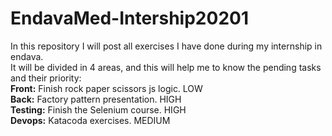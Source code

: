 # EndavaMed-Intership20201
In this repository I will post all exercises I have done during my internship in endava. <br/>
It will be divided in 4 areas, and this will help me to know the pending tasks and their priority: <br/>
**Front:**  Finish rock paper scissors js logic. LOW <br/>
**Back:**  Factory pattern presentation. HIGH <br/>
**Testing:**  Finish the Selenium course. HIGH <br/>
**Devops:**  Katacoda exercises. MEDIUM <br/>
